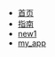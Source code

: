 <!-- docs/_sidebar.md -->
* [首页]()
* [指南](zh_cn/guide.md "The greatest guide in the world")
* [new1](zh_cn/mynew.md)
* [my_app](zh_cn/my_app.md)